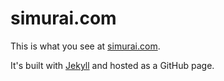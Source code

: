 simurai.com
=================

This is what you see at [simurai.com](http://simurai.com/).

It's built with [Jekyll](http://jekyllrb.com/) and hosted as a GitHub page.

